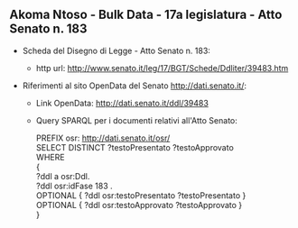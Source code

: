 ## Akoma Ntoso - Bulk Data - 17a legislatura - Atto Senato n. 183 ##

* Scheda del Disegno di Legge - Atto Senato n. 183:
	* http url: http://www.senato.it/leg/17/BGT/Schede/Ddliter/39483.htm

* Riferimenti al sito OpenData del Senato http://dati.senato.it/:
	* Link OpenData: http://dati.senato.it/ddl/39483
	* Query SPARQL per i documenti relativi all'Atto Senato:

        PREFIX osr: <http://dati.senato.it/osr/>  
		SELECT DISTINCT ?testoPresentato ?testoApprovato  
		WHERE  
		{  
		    ?ddl a osr:Ddl.  
		    ?ddl osr:idFase 183 .  
		    OPTIONAL { ?ddl osr:testoPresentato ?testoPresentato }  
		    OPTIONAL { ?ddl osr:testoApprovato ?testoApprovato }  
		}
		